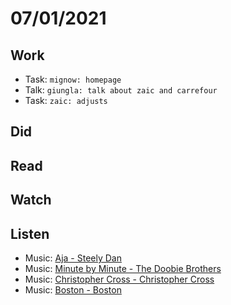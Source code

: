 # 07/01/2021

## Work
- Task: `mignow: homepage`
- Talk: `giungla: talk about zaic and carrefour`
- Task: `zaic: adjusts`

## Did

## Read

## Watch

## Listen
- Music: [Aja - Steely Dan](https://open.spotify.com/album/5Zxv8bCtxjz11jjypNdkEa?si=MKQPGmy_SBSVU1I0AFlDgw)
- Music: [Minute by Minute - The Doobie Brothers](https://open.spotify.com/album/7je2uv9QBH65HhADDZitbB?si=TUZQTjiNQOW-3690hLv9Gg)
- Music: [Christopher Cross - Christopher Cross](https://open.spotify.com/album/2m2nl8cBT7bEgIA6LLmgah?si=RFs3v3UxSRaTEj7En_GhEA)
- Music: [Boston - Boston](https://open.spotify.com/album/2QLp07RO6anZHmtcKTEvSC?si=TXdRjn34SG2FjVNK3Uiydw)
